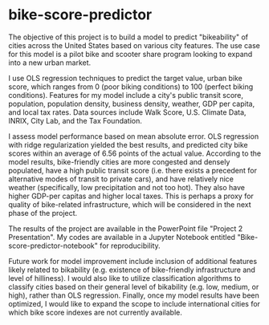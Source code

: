 # bike-score-predictor

The objective of this project is to build a model to predict "bikeability" of cities across the United States based on various city features. The use case for this model is a pilot bike and scooter share program looking to expand into a new urban market.  
  
I use OLS regression techniques to predict the target value, urban bike score, which ranges from 0 (poor biking conditions) to 100 (perfect biking conditions). Features for my model include a city's public transit score, population, population density, business density, weather, GDP per capita, and local tax rates. Data sources include Walk Score, U.S. Climate Data, INRIX, City Lab, and the Tax Foundation. 

I assess model performance based on mean absolute error. OLS regression with ridge regularization yielded the best results, and predicted city bike scores within an average of 6.56 points of the actual value. According to the model results, bike-friendly cities are more congested and densely populated, have a high public transit score (i.e. there exists a precedent for alternative modes of transit to private cars), and have relatively nice weather (specifically, low precipitation and not too hot). They also have higher GDP-per capitas and higher local taxes. This is perhaps a proxy for quality of bike-related infrastructure, which will be considered in the next phase of the project.

The results of the project are available in the PowerPoint file "Project 2 Presentation". My codes are available in a Jupyter Notebook entitled "Bike-score-predictor-notebook" for reproducibility. 

Future work for model improvement include inclusion of additional features likely related to bikability (e.g. existence of bike-friendly infrastructure and level of hilliness). I would also like to utilize classification algorithms to classify cities based on their general level of bikability (e.g. low, medium, or high), rather than OLS regression. Finally, once my model results have been optimized, I would like to expand the scope to include international cities for which bike score indexes are not currently available.
